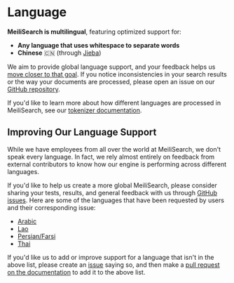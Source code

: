 # Language

**MeiliSearch is multilingual**, featuring optimized support for:

- **Any language that uses whitespace to separate words**
- **Chinese** 🇨🇳 (through [Jieba](https://github.com/messense/jieba-rs))

We aim to provide global language support, and your feedback helps us [move closer to that goal](/learn/advanced/language.md#improving-our-language-support). If you notice inconsistencies in your search results or the way your documents are processed, please open an issue on our [GitHub repository](https://github.com/meilisearch/MeiliSearch/issues/new/choose).

If you'd like to learn more about how different languages are processed in MeiliSearch, see our [tokenizer documentation](/reference/under_the_hood/tokenization.md).

## Improving Our Language Support

While we have employees from all over the world at MeiliSearch, we don't speak every language. In fact, we rely almost entirely on feedback from external contributors to know how our engine is performing across different languages.

If you'd like to help us create a more global MeiliSearch, please consider sharing your tests, results, and general feedback with us through [GitHub issues](https://github.com/meilisearch/MeiliSearch/issues). Here are some of the languages that have been requested by users and their corresponding issue:

- [Arabic](https://github.com/meilisearch/MeiliSearch/issues/554)
- [Lao](https://github.com/meilisearch/MeiliSearch/issues/563)
- [Persian/Farsi](https://github.com/meilisearch/MeiliSearch/issues/553)
- [Thai](https://github.com/meilisearch/MeiliSearch/issues/864)

If you'd like us to add or improve support for a language that isn't in the above list, please create an [issue](https://github.com/meilisearch/MeiliSearch/issues/new?assignees=&labels=&template=feature_request.md&title=) saying so, and then make a [pull request on the documentation](https://github.com/meilisearch/documentation/edit/master/guides/advanced_guides/tokenization.md) to add it to the above list.